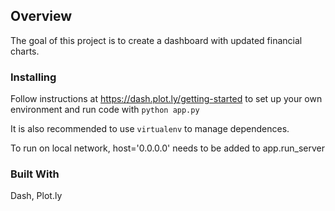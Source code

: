 ## Overview

The goal of this project is to create a dashboard with updated financial charts.

### Installing

Follow instructions at <https://dash.plot.ly/getting-started> to set up your own environment and run code with `python app.py`

It is also recommended to use `virtualenv` to manage dependences.

To run on local network, host='0.0.0.0' needs to be added to app.run_server

### Built With

Dash, Plot.ly

